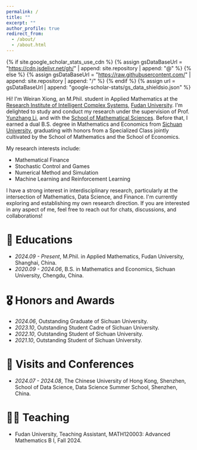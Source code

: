 ```yaml
---
permalink: /
title: ""
excerpt: ""
author_profile: true
redirect_from: 
  - /about/
  - /about.html
---
```


{% if site.google_scholar_stats_use_cdn %}
{% assign gsDataBaseUrl = "https://cdn.jsdelivr.net/gh/" | append: site.repository | append: "@" %}
{% else %}
{% assign gsDataBaseUrl = "https://raw.githubusercontent.com/" | append: site.repository | append: "/" %}
{% endif %}
{% assign url = gsDataBaseUrl | append: "google-scholar-stats/gs_data_shieldsio.json" %}

<span class='anchor' id='about-me'></span>

Hi! I'm Weiran Xiong, an M.Phil. student in Applied Mathematics at the [Research Institute of Intelligent Complex Systems](https://iics.fudan.edu.cn/_s599/ywb/main.psp), [Fudan University](https://www.fudan.edu.cn/en/). I'm delighted to study and conduct my research under the supervision of Prof. [Yunzhang Li](https://faculty.fudan.edu.cn/li_yunzhang/zh_CN/index/665374/list/index.htm), and with the [School of Mathematical Sciences](https://math.fudan.edu.cn/main.htm). Before that, I earned a dual B.S. degree in Mathematics and Economics from [Sichuan University](https://en.scu.edu.cn/), graduating with honors from a Specialized Class jointly cultivated by the School of Mathematics and the School of Economics.

My research interests include:
- Mathematical Finance
- Stochastic Control and Games
- Numerical Method and Simulation
- Machine Learning and Reinforcement Learning

I have a strong interest in interdisciplinary research, particularly at the intersection of Mathematics, Data Science, and Finance. I'm currently exploring and establishing my own research direction. If you are interested in any aspect of me, feel free to reach out for chats, discussions, and collaborations!


<span class='anchor' id='-news'></span>        <!-- 与navigation.yml对应 -->
<!-- # 🔥 News -->


<span class='anchor' id='-educations'></span>
# 📖 Educations
- *2024.09 - Present*, M.Phil. in Applied Mathematics, Fudan University, Shanghai, China.
- *2020.09 - 2024.06*, B.S. in Mathematics and Economics, Sichuan University, Chengdu, China.


<span class='anchor' id='-publications'></span>
<!-- # 📝 Publications -->


<span class='anchor' id='-honors-and-awards'></span>
# 🎖️ Honors and Awards
- *2024.06*, Outstanding Graduate of Sichuan University.
- *2023.10*, Outstanding Student Cadre of Sichuan University.
- *2022.10*, Outstanding Student of Sichuan University.
- *2021.10*, Outstanding Student of Sichuan University.
 

<span class='anchor' id='-visits-and-conferences'></span>
# 💬 Visits and Conferences
- *2024.07 - 2024.08*, The Chinese University of Hong Kong, Shenzhen, School of Data Science, Data Science Summer School, Shenzhen, China.


<span class='anchor' id='-teaching'></span>
# 🧑‍🏫 Teaching
- Fudan University, Teaching Assistant, MATH120003: Advanced Mathematics B I, Fall 2024.


<span class='anchor' id='-internships'></span>
<!-- # 💻 Internships -->



